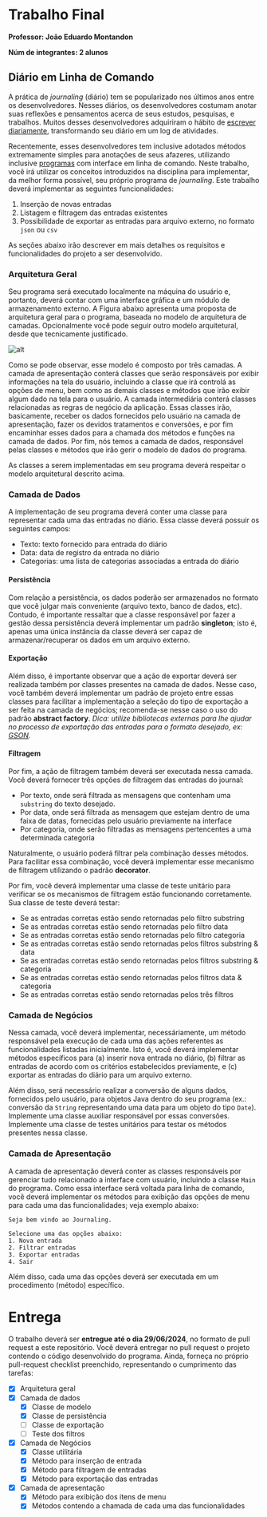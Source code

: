 # Trabalho Final

**Professor: João Eduardo Montandon**

**Núm de integrantes: 2 alunos**

## Diário em Linha de Comando

A prática de *journaling* (diário) tem se popularizado nos últimos anos entre os desenvolvedores.
Nesses diários, os desenvolvedores costumam anotar suas reflexões e pensamentos acerca de seus estudos, pesquisas, e trabalhos.
Muitos desses desenvolvedores adquiriram o hábito de [escrever diariamente](https://bennettgarner.medium.com/why-every-developer-should-keep-a-daily-code-journal-fb83ab848c6), transformando seu diário em um log de atividades.

Recentemente, esses desenvolvedores tem inclusive adotados métodos extremamente simples para anotações de seus afazeres, utilizando inclusive [programas](https://jrnl.sh/en/stable/) com interface em linha de comando.
Neste trabalho, você irá utilizar os conceitos introduzidos na disciplina para implementar, da melhor forma possível, seu próprio programa de *journaling*.
Este trabalho deverá implementar as seguintes funcionalidades:

1. Inserção de novas entradas
2. Listagem e filtragem das entradas existentes
3. Possibilidade de exportar as entradas para arquivo externo, no formato `json` ou `csv` 

As seções abaixo irão descrever em mais detalhes os requisitos e funcionalidades do projeto a ser desenvolvido.

### Arquitetura Geral

Seu programa será executado localmente na máquina do usuário e, portanto, deverá contar com uma interface gráfica e um módulo de armazenamento externo.
A Figura abaixo apresenta uma proposta de arquitetura geral para o programa, baseada no modelo de arquitetura de camadas.
Opcionalmente você pode seguir outro modelo arquitetural, desde que tecnicamente justificado.

![alt](./res/architecture.png)

Como se pode observar, esse modelo é composto por três camadas.
A camada de apresentação conterá classes que serão responsáveis por exibir informações na tela do usuário, incluindo a classe que irá controlá as opções de menu, bem como as demais classes e métodos que irão exibir algum dado na tela para o usuário.
A camada intermediária conterá classes relacionadas as regras de negócio da aplicação. Essas classes irão, basicamente, receber os dados fornecidos pelo usuário na camada de apresentação, fazer os devidos tratamentos e conversões, e por fim encaminhar esses dados para a chamada dos métodos e funções na camada de dados.
Por fim, nós temos a camada de dados, responsável pelas classes e métodos que irão gerir o modelo de dados do programa.

As classes a serem implementadas em seu programa deverá respeitar o modelo arquitetural descrito acima.

### Camada de Dados

A implementação de seu programa deverá conter uma classe para representar cada uma das entradas no diário.
Essa classe deverá possuir os seguintes campos:

* Texto: texto fornecido para entrada do diário
* Data: data de registro  da entrada no diário
* Categorias: uma lista de categorias associadas a entrada do diário

#### Persistência

Com relação a persistência, os dados poderão ser armazenados no formato que você julgar mais conveniente (arquivo texto, banco de dados, etc).
Contudo, é importante ressaltar que a classe responsável por fazer a gestão dessa persistência deverá implementar um padrão **singleton**; isto é, apenas uma única instância da classe deverá ser capaz de armazenar/recuperar os dados em um arquivo externo.

#### Exportação

Além disso, é importante observar que a ação de exportar deverá ser realizada também por classes presentes na camada de dados.
Nesse caso, você também deverá implementar um padrão de projeto entre essas classes para facilitar a implementação a seleção do tipo de exportação a ser feita na camada de negócios; recomenda-se nesse caso o uso do padrão **abstract factory**.
*Dica: utilize bibliotecas externas para lhe ajudar no processo de exportação das entradas para o formato desejado, ex: [GSON](https://github.com/google/gson).*

#### Filtragem

Por fim, a ação de filtragem também deverá ser executada nessa camada.
Você deverá fornecer três opções de filtragem das entradas do journal:

* Por texto, onde será filtrada as mensagens que contenham uma `substring` do texto desejado.
* Por data, onde será filtrada as mensagem que estejam dentro de uma faixa de datas, fornecidas pelo usuário previamente na interface
* Por categoria, onde serão filtradas as mensagens pertencentes a uma determinada categoria

Naturalmente, o usuário poderá filtrar pela combinação desses métodos.
Para facilitar essa combinação, você deverá implementar esse mecanismo de filtragem utilizando o padrão **decorator**.

Por fim, você deverá implementar uma classe de teste unitário para verificar se os mecanismos de filtragem estão funcionando corretamente.
Sua classe de teste deverá testar:

* Se as entradas corretas estão sendo retornadas pelo filtro substring
* Se as entradas corretas estão sendo retornadas pelo filtro data
* Se as entradas corretas estão sendo retornadas pelo filtro categoria
* Se as entradas corretas estão sendo retornadas pelos filtros substring & data
* Se as entradas corretas estão sendo retornadas pelos filtros substring & categoria
* Se as entradas corretas estão sendo retornadas pelos filtros data & categoria
* Se as entradas corretas estão sendo retornadas pelos três filtros

### Camada de Negócios

Nessa camada, você deverá implementar, necessáriamente, um método responsável pela execução de cada uma das ações referentes as funcionalidades listadas inicialmente.
Isto é, você deverá implementar métodos específicos para (a) inserir nova entrada no diário, (b) filtrar as entradas de acordo com os critérios estabelecidos previamente, e (c) exportar as entradas do diário para um arquivo externo.

Além disso, será necessário realizar a conversão de alguns dados, fornecidos pelo usuário, para objetos Java dentro do seu programa (ex.: conversão da `String` representando uma data para um objeto do tipo `Date`).
Implemente uma classe auxiliar responsável por essas conversões.
Implemente uma classe de testes unitários para testar os métodos presentes nessa classe.

### Camada de Apresentação

A camada de apresentação deverá conter as classes responsáveis por gerenciar tudo relacionado a interface com usuário, incluindo a classe `Main` do programa.
Como essa interface será voltada para linha de comando, você deverá implementar os métodos para exibição das opções de menu para cada uma das funcionalidades; veja exemplo abaixo:

```
Seja bem vindo ao Journaling.

Selecione uma das opções abaixo:
1. Nova entrada
2. Filtrar entradas
3. Exportar entradas
4. Sair
```

Além disso, cada uma das opções deverá ser executada em um procedimento (método) específico.

# Entrega

O trabalho deverá ser **entregue até o dia 29/06/2024**, no formato de pull request a este repositório.
Você deverá entregar no pull request o projeto contendo o código desenvolvido do programa. Ainda, forneça no próprio pull-request checklist preenchido, representando o cumprimento das tarefas:

- [x] Arquitetura geral
- [x] Camada de dados
  - [x] Classe de modelo
  - [x] Classe de persistência
  - [ ] Classe de exportação
  - [ ] Teste dos filtros
- [x] Camada de Negócios
  - [x] Classe utilitária
  - [x] Método para inserção de entrada
  - [x] Método para filtragem de entradas
  - [x] Método para exportação das entradas
- [x] Camada de apresentação
  - [x] Método para exibição dos itens de menu
  - [x] Métodos contendo a chamada de cada uma das funcionalidades

